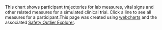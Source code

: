 This chart shows participant trajectories for lab measures, vital signs and other related measures for a simulated clinical trial. Click a line to see all measures for a participant.This page was created using [webcharts](https://github.com/RhoInc/Webcharts) and the associated [Safety Outlier Explorer](https://github.com/RhoInc/safety-outlier-explorer/). 
